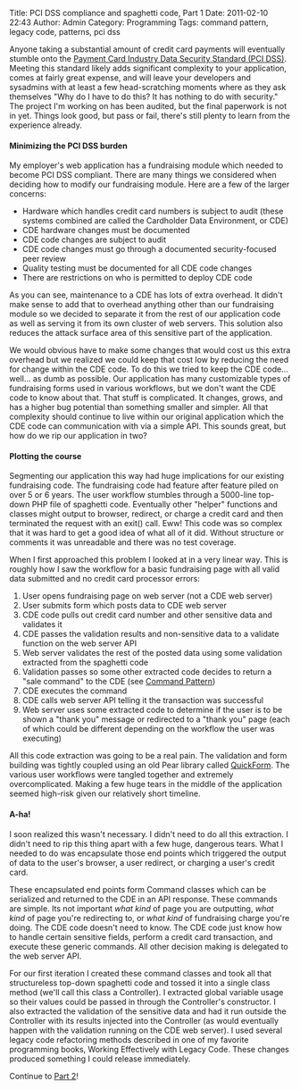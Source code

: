 Title: PCI DSS compliance and spaghetti code, Part 1
Date: 2011-02-10 22:43
Author: Admin
Category: Programming
Tags: command pattern, legacy code, patterns, pci dss

Anyone taking a substantial amount of credit card payments will
eventually stumble onto the [Payment Card Industry Data Security
Standard (PCI DSS)][]. Meeting this standard likely adds significant
complexity to your application, comes at fairly great expense, and will
leave your developers and sysadmins with at least a few head-scratching
moments where as they ask themselves "Why do I have to do this? It has
nothing to do with security." The project I'm working on has been
audited, but the final paperwork is not in yet. Things look good, but
pass or fail, there's still plenty to learn from the experience already.

</p>

#### Minimizing the PCI DSS burden

</p>

My employer's web application has a fundraising module which needed to
become PCI DSS compliant. There are many things we considered when
deciding how to modify our fundraising module. Here are a few of the
larger concerns:

</p>

-   Hardware which handles credit card numbers is subject to audit
    (these systems combined are called the Cardholder Data Environment,
    or CDE)
-   CDE hardware changes must be documented
-   CDE code changes are subject to audit
-   CDE code changes must go through a documented security-focused peer
    review
-   Quality testing must be documented for all CDE code changes
-   There are restrictions on who is permitted to deploy CDE code

</p>

As you can see, maintenance to a CDE has lots of extra overhead. It
didn't make sense to add that to overhead anything other than our
fundraising module so we decided to separate it from the rest of our
application code as well as serving it from its own cluster of web
servers. This solution also reduces the attack surface area of this
sensitive part of the application.

</p>

We would obvious have to make some changes that would cost us this extra
overhead but we realized we could keep that cost low by reducing the
need for change within the CDE code. To do this we tried to keep the CDE
code... well... as dumb as possible. Our application has many
customizable types of fundraising forms used in various workflows, but
we don't want the CDE code to know about that. That stuff is
complicated. It changes, grows, and has a higher bug potential than
something smaller and simpler. All that complexity should continue to
live within our original application which the CDE code can
communication with via a simple API. This sounds great, but how do we
rip our application in two?

</p>

#### Plotting the course

</p>

Segmenting our application this way had huge implications for our
existing fundraising code. The fundraising code had feature after
feature piled on over 5 or 6 years. The user workflow stumbles through a
5000-line top-down PHP file of spaghetti code. Eventually other "helper"
functions and classes might output to browser, redirect, or charge a
credit card and then terminated the request with an exit() call. Eww!
This code was so complex that it was hard to get a good idea of what all
of it did. Without structure or comments it was unreadable and there was
no test coverage.

</p>

When I first approached this problem I looked at in a very linear way.
This is roughly how I saw the workflow for a basic fundraising page with
all valid data submitted and no credit card processor errors:

</p>

1.  User opens fundraising page on web server (not a CDE web server)
2.  User submits form which posts data to CDE web server
3.  CDE code pulls out credit card number and other sensitive data and
    validates it
4.  CDE passes the validation results and non-sensitive data to a
    validate function on the web server API
5.  Web server validates the rest of the posted data using some
    validation extracted from the spaghetti code
6.  Validation passes so some other extracted code decides to return a
    "sale command" to the CDE (see [Command Pattern][])
7.  CDE executes the command
8.  CDE calls web server API telling it the transaction was successful
9.  Web server uses some extracted code to determine if the user is to
    be shown a "thank you" message or redirected to a "thank you" page
    (each of which could be different depending on the workflow the user
    was executing)

</p>

All this code extraction was going to be a real pain. The validation and
form building was tightly coupled using an old Pear library called
[QuickForm][]. The various user workflows were tangled together and
extremely overcomplicated. Making a few huge tears in the middle of the
application seemed high-risk given our relatively short timeline.

</p>

#### A-ha!

</p>

I soon realized this wasn't necessary. I didn't need to do all this
extraction. I didn't need to rip this thing apart with a few huge,
dangerous tears. What I needed to do was encapsulate those end points
which triggered the output of data to the user's browser, a user
redirect, or charging a user's credit card.

</p>

These encapsulated end points form Command classes which can be
serialized and returned to the CDE in an API response. These commands
are simple. Its not important *what kind* of page you are outputting,
*what kind* of page you're redirecting to, or *what kind* of fundraising
charge you're doing. The CDE code doesn't need to know. The CDE code
just know how to handle certain sensitive fields, perform a credit card
transaction, and execute these generic commands. All other decision
making is delegated to the web server API.

</p>

For our first iteration I created these command classes and took all
that structureless top-down spaghetti code and tossed it into a single
class method (we'll call this class a Controller). I extracted global
variable usage so their values could be passed in through the
Controller's constructor. I also extracted the validation of the
sensitive data and had it run outside the Controller with its results
injected into the Controller (as would eventually happen with the
validation running on the CDE web server). I used several legacy code
refactoring methods described in one of my favorite programming books,
<a hre="http://amzn.com/0131177052">Working Effectively with Legacy
Code</a>. These changes produced something I could release immediately.

</p>

Continue to [Part 2][]!

</p>

  [Payment Card Industry Data Security Standard (PCI DSS)]: http://en.wikipedia.org/wiki/Payment_Card_Industry_Data_Security_Standard
  [Command Pattern]: http://en.wikipedia.org/wiki/Command_pattern
  [QuickForm]: http://pear.php.net/package/HTML_QuickForm
  [Part 2]: http://blog.bywires.com/2011/08/pci-dss-compliance-and-spaghetti-code.html
